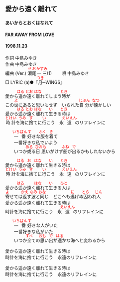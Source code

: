 <style type="text/css">
	ruby{
	    ruby-position: over;
	}
	ruby > rt{font-size: 12px;color:red;}
	p{font:16px;font-size: '楷体'}
</style>
## 愛から遠く離れて
#### あいからとおくはなれて
#### FAR AWAY FROM LOVE
#### 1998.11.23


作詞     中島みゆき　　　　　   
作曲      中島みゆき  　　　   
編曲 (Ver.) <ruby><rb>瀬尾</rb><rp>(</rp><rt>せお</rt><rp>)</rp></ruby><ruby><rb>一三</rb><rp>(</rp><rt>かずみ</rt><rp>)</rp></ruby>(1)　　
唄     中島みゆき    
□ LYRIC (a)●『<ruby><rb>月</rb><rp>(</rp><rt>つき</rt><rp>)</rp></ruby>─WINGS』  
  
愛から<ruby><rb>遥</rb><rp>(</rp><rt>はる</rt><rp>)</rp></ruby>か<ruby><rb>遠</rb><rp>(</rp><rt>とお</rt><rp>)</rp></ruby>く<ruby><rb>離</rb><rp>(</rp><rt>はな</rt><rp>)</rp></ruby>れてしまう<ruby><rb>時</rb><rp>(</rp><rt>とき</rt><rp>)</rp></ruby>が  
この<ruby><rb>世</rb><rp>(</rp><rt>よ</rt><rp>)</rp></ruby>にあると思いもせず　いられた<ruby><rb>自分</rb><rp>(</rp><rt>じぶん</rt><rp>)</rp></ruby>が<ruby><rb>懐</rb><rp>(</rp><rt>なつ</rt><rp>)</rp></ruby>かしい  
愛から<ruby><rb>遥</rb><rp>(</rp><rt>はる</rt><rp>)</rp></ruby>か<ruby><rb>遠</rb><rp>(</rp><rt>とお</rt><rp>)</rp></ruby>く<ruby><rb>離</rb><rp>(</rp><rt>はな</rt><rp>)</rp></ruby>れて<ruby><rb>生</rb><rp>(</rp><rt>い</rt><rp>)</rp></ruby>きる<ruby><rb>時</rb><rp>(</rp><rt>とき</rt><rp>)</rp></ruby>は  
<ruby><rb>時計</rb><rp>(</rp><rt>とけい</rt><rp>)</rp></ruby>を<ruby><rb>海</rb><rp>(</rp><rt>うみ</rt><rp>)</rp></ruby>に<ruby><rb>捨</rb><rp>(</rp><rt>す</rt><rp>)</rp></ruby>てに<ruby><rb>行</rb><rp>(</rp><rt>い</rt><rp>)</rp></ruby>こう　永<ruby><rb>遠</rb><rp>(</rp><rt>えいえん</rt><rp>)</rp></ruby>のリフレインに  
  
　　<ruby><rb>一番</rb><rp>(</rp><rt>いちばん</rt><rp>)</rp></ruby><ruby><rb>好</rb><rp>(</rp><rt>す</rt><rp>)</rp></ruby>きな<ruby><rb>服</rb><rp>(</rp><rt>ふく</rt><rp>)</rp></ruby>を<ruby><rb>着</rb><rp>(</rp><rt>き</rt><rp>)</rp></ruby>て  
　　一番好きな私でいよう  
　　いつか<ruby><rb>或</rb><rp>(</rp><rt>ある</rt><rp>)</rp></ruby>る<ruby><rb>日思</rb><rp>(</rp><rt>ひおも</rt><rp>)</rp></ruby>いがけず<ruby><rb>船</rb><rp>(</rp><rt>ふね</rt><rp>)</rp></ruby>が<ruby><rb>出</rb><rp>(</rp><rt>で</rt><rp>)</rp></ruby>るかもしれないから  
  
愛から<ruby><rb>遥</rb><rp>(</rp><rt>はる</rt><rp>)</rp></ruby>か<ruby><rb>遠</rb><rp>(</rp><rt>お</rt><rp>)</rp></ruby>く<ruby><rb>離</rb><rp>(</rp><rt>はな</rt><rp>)</rp></ruby>れて<ruby><rb>生</rb><rp>(</rp><rt>い</rt><rp>)</rp></ruby>きる<ruby><rb>時</rb><rp>(</rp><rt>とき</rt><rp>)</rp></ruby>は  
<ruby><rb>時計</rb><rp>(</rp><rt>とけい</rt><rp>)</rp></ruby>を<ruby><rb>海</rb><rp>(</rp><rt>うみ</rt><rp>)</rp></ruby>に<ruby><rb>捨</rb><rp>(</rp><rt>す</rt><rp>)</rp></ruby>てに<ruby><rb>行</rb><rp>(</rp><rt>い</rt><rp>)</rp></ruby>こう　永<ruby><rb>遠</rb><rp>(</rp><rt>えいえん</rt><rp>)</rp></ruby>のリフレインに  
  
愛から<ruby><rb>遥</rb><rp>(</rp><rt>はる</rt><rp>)</rp></ruby>か遠く<ruby><rb>離</rb><rp>(</rp><rt>はな</rt><rp>)</rp></ruby>れて<ruby><rb>生</rb><rp>(</rp><rt>い</rt><rp>)</rp></ruby>きる<ruby><rb>人</rb><rp>(</rp><rt>ひと</rt><rp>)</rp></ruby>は  
<ruby><rb>寄</rb><rp>(</rp><rt>よ</rt><rp>)</rp></ruby>せては<ruby><rb>返</rb><rp>(</rp><rt>かえ</rt><rp>)</rp></ruby>す<ruby><rb>波</rb><rp>(</rp><rt>なみ</rt><rp>)</rp></ruby>と<ruby><rb>同</rb><rp>(</rp><rt>おな</rt><rp>)</rp></ruby>じ　どこへも<ruby><rb>逃</rb><rp>(</rp><rt>に</rt><rp>)</rp></ruby>げぬ<ruby><rb>囚</rb><rp>(</rp><rt>とら</rt><rp>)</rp></ruby>われ<ruby><rb>人</rb><rp>(</rp><rt>じん</rt><rp>)</rp></ruby>  
愛から遥か遠く離れて生きる時は  
時計を海に捨てに行こう　永<ruby><rb>遠</rb><rp>(</rp><rt>えいえん</rt><rp>)</rp></ruby>のリフレインに  
  
　　<ruby><rb>一番</rb><rp>(</rp><rt>いちばん</rt><rp>)</rp></ruby><ruby><rb>好</rb><rp>(</rp><rt>す</rt><rp>)</rp></ruby>きな人がいた  
　　一番好きな私がいた  
　　いつか<ruby><rb>全</rb><rp>(</rp><rt>すべ</rt><rp>)</rp></ruby>ての<ruby><rb>思</rb><rp>(</rp><rt>おも</rt><rp>)</rp></ruby>い<ruby><rb>出</rb><rp>(</rp><rt>で</rt><rp>)</rp></ruby>が<ruby><rb>遥</rb><rp>(</rp><rt>はる</rt><rp>)</rp></ruby>かな海へと変わるから  
  
愛から遥か遠く離れて生きる時は  
時計を海に捨てに行こう　永遠のリフレインに  
  
愛から遥か遠く離れて生きる時は  
時計を海に捨てに行こう　永遠のリフレインに  